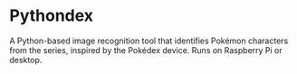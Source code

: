 # Pythondex
A Python-based image recognition tool that identifies Pokémon characters from the series, inspired by the Pokédex device. Runs on Raspberry Pi or desktop.
